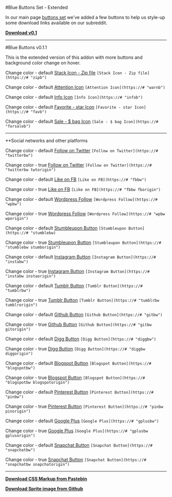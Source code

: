#Blue Buttons Set - Extended

In our main page [buttons set](https://www.reddit.com/r/CamgirlLiveEditor/wiki/buttons) we've added a few buttons  to help us style-up some download links available on our subreddit.


**[Download v0.1](https://www.reddit.com/r/CamgirlLiveEditor/wiki/buttons#wiki_.2B.2Bblue_set_resources)**

***

#Blue Buttons v0.1.1

This is the extended version of this addon with more buttons and background color change on hover.

Change color - default [Stack Icon - Zip file](https://# "zipb") 
`[Stack Icon - Zip file](https://# "zipb")`

Change color - default [Attention Icon](https://# "warnb") 
`[Attention Icon](https://# "warnb")`

Change color - default [Info Icon](https://# "infob") 
`[Info Icon](https://# "infob")`

Change color - default [Favorite - star Icon](https://# "favb") 
`[Favorite - star Icon](https://# "favb")`

Change color - default [Sale - $ bag Icon](https://# "forsaleb") 
`[Sale - $ bag Icon](https://# "forsaleb")`

***

**Social networks and other platforms

Change color - default [Follow on Twitter](https://twitter.com/CSSMFC "twitterbw") 
`[Follow on Twitter](https://# "twitterbw")`

Change color - true [Follow on Twitter](https://twitter.com/CSSMFC "twitterbw twtorigin") 
`[Follow on Twitter](https://# "twitterbw twtorigin")`

Change color - default [Like on FB](https://www.facebook.com/no1adultwebdesign/ "fbbw") 
`[Like on FB](https://# "fbbw")`

Change color - true [Like on FB](https://www.facebook.com/no1adultwebdesign/ "fbbw fborigin") 
`[Like on FB](https://# "fbbw fborigin")`

Change color - default [Wordpress Follow](https://# "wpbw") 
`[Wordpress Follow](https://# "wpbw")`

Change color - true [Wordpress Follow](https://# "wpbw wporigin") 
`[Wordpress Follow](https://# "wpbw wporigin")`


Change color - default [Stumbleupon Button](https://# "stumblebw") 
`[Stumbleupon Button](https://# "stumblebw)`

Change color - true [Stumbleupon Button](https://# "stumblebw stumborigin") 
`[Stumbleupon Button](https://# "stumblebw stumborigin")`

Change color - default [Instagram Button](https://# "instabw") 
`[Instagram Button](https://# "instabw")`

Change color - true [Instagram Button](https://# "instabw instaorigin") 
`[Instagram Button](https://# "instabw instaorigin")`

Change color - default [Tumblr Button](https://yourcamgirleditor.tumblr.com/ "tumblrbw") 
`[Tumblr Button](https://# "tumblrbw")`

Change color - true [Tumblr Button](https://yourcamgirleditor.tumblr.com/ "tumblrbw tumblrorigin") 
`[Tumblr Button](https://# "tumblrbw tumblrorigin")`

Change color - default [Github Button](https://# "gitbw") 
`[Github Button](https://# "gitbw")`

Change color - true [Github Button](https://# "gitbw gitorigin") 
`[Github Button](https://# "gitbw gitorigin")`

Change color - default [Digg Button](https://# "diggbw") 
`[Digg Button](https://# "diggbw")`

Change color - true [Digg Button](https://# "diggbw diggorigin") 
`[Digg Button](https://# "diggbw diggorigin")`

Change color - default [Blogspot Button](https://# "blogspotbw") 
`[Blogspot Button](https://# "blogspotbw")`

Change color - true [Blogspot Button](https://# "blogspotbw blogspotorigin") 
`[Blogspot Button](https://# "blogspotbw blogspotorigin")`

Change color - default [Pinterest Button](https://# "pinbw") 
`[Pinterest Button](https://# "pinbw")`

Change color - true [Pinterest Button](https://# "pinbw pinorigin") 
`[Pinterest Button](https://# "pinbw pinorigin")`

Change color - default [Google Plus](https://plus.google.com/u/0/communities/116131155335403761882 "gplusbw") 
`[Google Plus](https://# "gplusbw")`

Change color - true [Google Plus](https://plus.google.com/u/0/communities/116131155335403761882 "gplusbw gplusorigin") 
`[Google Plus](https://# "gplusbw gplusorigin")`

Change color - default [Snapchat Button](https://# "snapchatbw") 
`[Snapchat Button](https://# "snapchatbw")`

Change color - true [Snapchat Button](https://# "snapchatbw snapchatorigin") 
`[Snapchat Button](https://# "snapchatbw snapchatorigin")`

***
**[Download CSS Markup from Pastebin](https://pastebin.com/Jwc9dTS1 "zipb")**

**[Download Sprite image from Github](https://raw.githubusercontent.com/cssmfc/reddit/master/btns.png "photo")**
